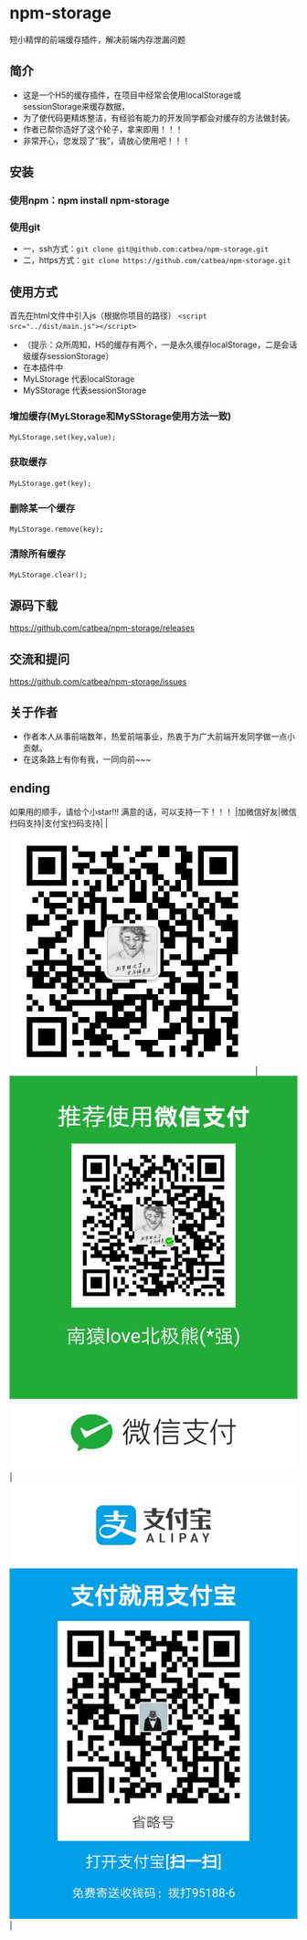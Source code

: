 # npm-storage
短小精悍的前端缓存插件，解决前端内存泄漏问题

## 简介
- 这是一个H5的缓存插件，在项目中经常会使用localStorage或sessionStorage来缓存数据，
- 为了使代码更精炼整洁，有经验有能力的开发同学都会对缓存的方法做封装。
- 作者已帮你造好了这个轮子，拿来即用！！！
- 非常开心，您发现了“我”，请放心使用吧！！！

## 安装 
### 使用npm：npm install npm-storage

### 使用git
- 一，ssh方式：`git clone git@github.com:catbea/npm-storage.git`
- 二，https方式：`git clone https://github.com/catbea/npm-storage.git`

## 使用方式
首先在html文件中引入js（根据你项目的路径）
`<script src="../dist/main.js"></script>`

- （提示：众所周知，H5的缓存有两个，一是永久缓存localStorage，二是会话级缓存sessionStorage）
- 在本插件中
- MyLStorage 代表localStorage 
- MySStorage 代表sessionStorage

### 增加缓存(MyLStorage和MySStorage使用方法一致)
`MyLStorage.set(key,value);`
###  获取缓存
`MyLStorage.get(key);`
###  删除某一个缓存
`MyLStorage.remove(key);`
###  清除所有缓存
`MyLStorage.clear();`


## 源码下载
https://github.com/catbea/npm-storage/releases

## 交流和提问
https://github.com/catbea/npm-storage/issues

## 关于作者
- 作者本人从事前端数年，热爱前端事业，热衷于为广大前端开发同学做一点小贡献。
- 在这条路上有你有我，一同向前~~~

## ending
如果用的顺手，请给个小star!!!
满意的话，可以支持一下！！！
|加微信好友|微信扫码支持|支付宝扫码支持|
|![image](https://github.com/catbea/my-vue-ele/blob/master/20180723102702.jpg)|![image](https://github.com/catbea/my-vue-ele/blob/master/20180723102706.jpg)|![image](https://github.com/catbea/my-vue-ele/blob/master/20180723102711.jpg)|



